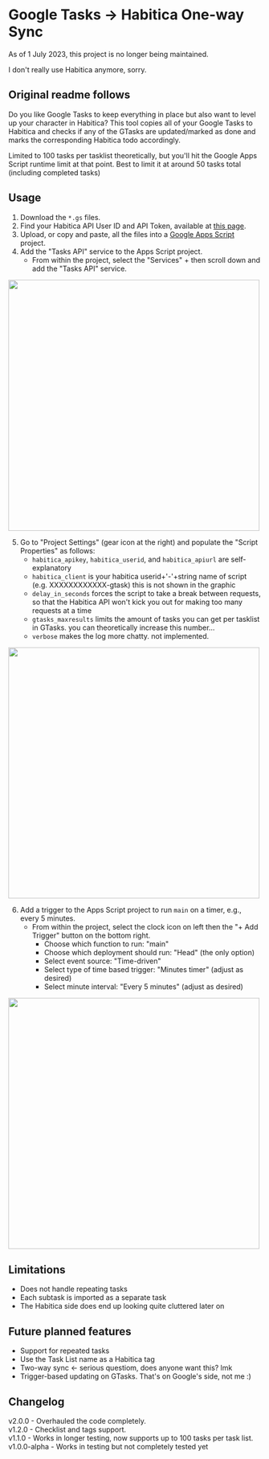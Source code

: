 # Google Tasks -> Habitica One-way Sync

As of 1 July 2023, this project is no longer being maintained. 

I don't really use Habitica anymore, sorry.

## Original readme follows

Do you like Google Tasks to keep everything in place but also want to level up your character in Habitica? This tool copies all of your Google Tasks to Habitica and checks if any of the GTasks are updated/marked as done and marks the corresponding Habitica todo accordingly.

Limited to 100 tasks per tasklist theoretically, but you'll hit the Google Apps Script runtime limit at that point. Best to limit it at around 50 tasks total (including completed tasks)

## Usage

1. Download the `*.gs` files. 
2. Find your Habitica API User ID and API Token, available at [this page](https://habitica.com/user/settings/api).
3. Upload, or copy and paste, all the files into a [Google Apps Script](https://script.google.com/) project.
4. Add the "Tasks API" service to the Apps Script project.
    * From within the project, select the "Services" + then scroll down and add the "Tasks API" service.

<img src="screenshots/gapps_services.png" width="500" />


5. Go to "Project Settings" (gear icon at the right) and populate the "Script Properties" as follows:
   * `habitica_apikey`, `habitica_userid`, and `habitica_apiurl` are self-explanatory
   * `habitica_client` is your habitica userid+'-'+string name of script (e.g. XXXXXXXXXXXX-gtask) this is not shown in the graphic
   * `delay_in_seconds` forces the script to take a break between requests, so that the Habitica API won't kick you out for making too many requests at a time
   * `gtasks_maxresults` limits the amount of tasks you can get per tasklist in GTasks. you can theoretically increase this number...
   * `verbose` makes the log more chatty. not implemented.

<img src="screenshots/script_properties.png" width="500" />

6. Add a trigger to the Apps Script project to run  `main` on a timer, e.g., every 5 minutes.  
    * From within the project, select the clock icon on left then the "+ Add Trigger" button on the bottom right.
        * Choose which function to run: "main"
        * Choose which deployment should run: "Head" (the only option)
        * Select event source: "Time-driven"
        * Select type of time based trigger: "Minutes timer" (adjust as desired)
        * Select minute interval: "Every 5 minutes" (adjust as desired)

<img src="screenshots/trigger.png" width="500" />

## Limitations

* Does not handle repeating tasks
* Each subtask is imported as a separate task
* The Habitica side does end up looking quite cluttered later on

## Future planned features

* Support for repeated tasks
* Use the Task List name as a Habitica tag
* Two-way sync <- serious questiom, does anyone want this? lmk
* Trigger-based updating on GTasks. That's on Google's side, not me :)

## Changelog
  
v2.0.0 - Overhauled the code completely.  
v1.2.0 - Checklist and tags support.  
v1.1.0 - Works in longer testing, now supports up to 100 tasks per task list.    
v1.0.0-alpha - Works in testing but not completely tested yet  
